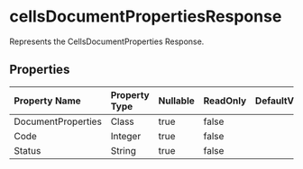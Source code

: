 # **cellsDocumentPropertiesResponse**

Represents the CellsDocumentProperties Response. 

## **Properties**

| Property Name | Property Type | Nullable |  ReadOnly | DefaultValue | Description | 
| :- | :- | :- |:- |  :- | :- |
|DocumentProperties|Class|true|false |  ||
|Code|Integer|true|false |  ||
|Status|String|true|false |  ||

